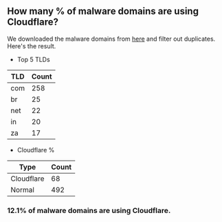 ## How many % of malware domains are using Cloudflare?


We downloaded the malware domains from [here](https://urlhaus.abuse.ch) and filter out duplicates.
Here's the result.


[//]: # (start replacement)


- Top 5 TLDs

| TLD | Count |
| --- | --- |
| com | 258 |
| br | 25 |
| net | 22 |
| in | 20 |
| za | 17 |


- Cloudflare %

| Type | Count |
| --- | --- |
| Cloudflare | 68 |
| Normal | 492 |


### 12.1% of malware domains are using Cloudflare.